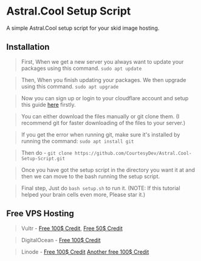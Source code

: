 # Astral.Cool Setup Script

A simple Astral.Cool setup script for your skid image hosting.

## Installation

> First, When we get a new server you always want to update your packages using this command. ```sudo apt update```

> Then, When you finish updating your packages. We then upgrade using this command. ```sudo apt upgrade```

> Now you can sign up or login to your cloudflare account and setup this guide [here](https://setup.elixr.host/cloudflare-setup/untitled) firstly.

> You can either download the files manually or git clone them. (I recommend git for faster downloading of the files to your server.)

> If you get the error when running git, make sure it's installed by running the command: ```sudo apt install git```

> Then do - ```git clone https://github.com/CourtesyDev/Astral.Cool-Setup-Script.git```

> Once you have got the setup script in the directory you want it at and then we can move to the bash running the setup script.

> Final step, Just do ```bash setup.sh``` to run it. (NOTE: If this tutorial helped your brain cells even more, Please star it.)

## Free VPS Hosting

> Vultr - [Free 100$ Credit](https://www.vultr.com/promo/try100/), [Free 50$ Credit](https://www.vultr.com/promo/try50/?service=try50&obility_id=42460259882)

> DigitalOcean - [Free 100$ Credit](https://try.digitalocean.com/do-vs-vultr/?utm_campaign=amer_conquesting_kw_en_cpc&utm_adgroup=vultr&_keyword=vultr&_device=c&_adposition=&utm_content=conversion&utm_medium=cpc&utm_source=google)

> Linode - [Free 100$ Credit](https://www.linode.com/lp/linode-vs-vultr/?utm_source=google&utm_medium=cpc&utm_campaign=12492722312_119323564216&utm_term=g_kwd-307580604225_e_vultr&utm_content=504114856773&locationid=9007290&device=c_c) [Another free 100$ Credit](https://www.linode.com/lp/youtube-viewers/?ifso=networkchuck)
